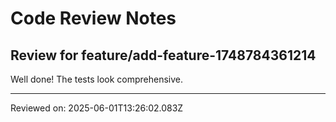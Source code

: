 # Code Review Notes

## Review for feature/add-feature-1748784361214

Well done! The tests look comprehensive.

---
Reviewed on: 2025-06-01T13:26:02.083Z